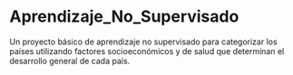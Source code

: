 # Aprendizaje_No_Supervisado
Un proyecto básico de aprendizaje no supervisado para categorizar los países utilizando factores socioeconómicos y de salud que determinan el desarrollo general de cada país.
